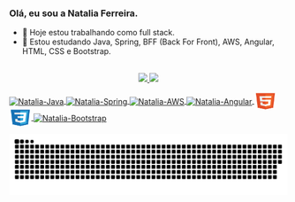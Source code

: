 ### Olá, eu sou a Natalia Ferreira.

- 🔭 Hoje estou trabalhando como full stack.
- 🌱 Estou estudando Java, Spring, BFF (Back For Front), AWS, Angular, HTML, CSS e Bootstrap.

</br>
<div align="center">
  <a href="https://github.com/nataliaferreiradev">
  <img height="180em" src="https://github-readme-stats.vercel.app/api?username=nataliaferreiradev&show_icons=true&theme=merko&include_all_commits=true&count_private=true"/>
  <img height="180em" src="https://github-readme-stats.vercel.app/api/top-langs/?username=nataliaferreiradev&layout=compact&langs_count=7&theme=merko"/>
</div>
  
  
  <div style="display: inline_block"><br>
  <img align="center" alt="Natalia-Java" height="30" width="40" src="https://img.shields.io/badge/Java-ED8B00?style=for-the-badge&logo=java&logoColor=white">
  <img align="center" alt="Natalia-Spring" height="30" width="40" src="https://img.shields.io/badge/Spring-6DB33F?style=for-the-badge&logo=spring&logoColor=white">
  <img align="center" alt="Natalia-AWS" height="30" width="40" src="https://img.shields.io/badge/Amazon_AWS-232F3E?style=for-the-badge&logo=amazon-aws&logoColor=white">
  <img align="center" alt="Natalia-Angular" height="30" width="40" src="https://img.shields.io/badge/Angular-DD0031?style=for-the-badge&logo=angular&logoColor=white">
  <img align="center" alt="Natalia-HTML" height="30" width="40" src="https://raw.githubusercontent.com/devicons/devicon/master/icons/html5/html5-original.svg">
  <img align="center" alt="Natalia-CSS" height="30" width="40" src="https://raw.githubusercontent.com/devicons/devicon/master/icons/css3/css3-original.svg">
  <img align="center" alt="Natalia-Bootstrap" height="30" width="40" src="https://img.shields.io/badge/Bootstrap-563D7C?style=for-the-badge&logo=bootstrap&logoColor=whiteg">
     
  ![Snake animation](https://github.com/nataliaferreiradev/nataliaferreiradev/blob/output/github-contribution-grid-snake.svg)
 
</div>
